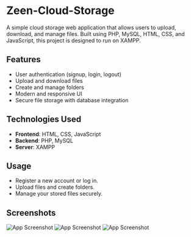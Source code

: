# Zeen-Cloud-Storage

A simple cloud storage web application that allows users to upload, download, and manage files. Built using PHP, MySQL, HTML, CSS, and JavaScript, this project is designed to run on XAMPP.

## Features
- User authentication (signup, login, logout)
- Upload and download files
- Create and manage folders
- Modern and responsive UI
- Secure file storage with database integration

## Technologies Used
- **Frontend**: HTML, CSS, JavaScript
- **Backend**: PHP, MySQL
- **Server**: XAMPP

## Usage
- Register a new account or log in.
- Upload files and create folders.
- Manage your stored files securely.

## Screenshots
![App Screenshot](https://i.postimg.cc/0NZv6bjW/Screenshot-1356.png)
![App Screenshot](https://i.postimg.cc/2jtzFbwg/Screenshot-1354.png)
![App Screenshot](https://i.postimg.cc/pLfRH0Ht/Screenshot-1355.png)

